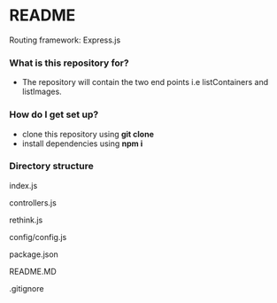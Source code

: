 # README #

Routing framework: Express.js

### What is this repository for? ###

* The repository will contain the two end points i.e listContainers and listImages. 

### How do I get set up? ###

* clone this repository using **git clone <url>**
* install dependencies using **npm i**

### Directory structure ###

index.js

controllers.js

rethink.js

config/config.js

package.json

README.MD

.gitignore

